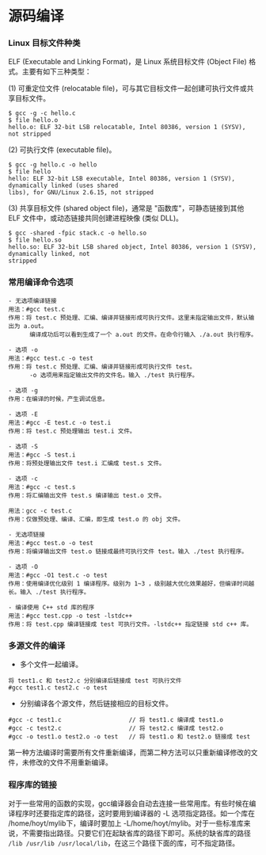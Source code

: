 源码编译
===

### Linux 目标文件种类

ELF (Executable and Linking Format)，是 Linux 系统目标文件 (Object File) 格式。主要有如下三种类型：

(1) 可重定位文件 (relocatable file)，可与其它目标文件一起创建可执行文件或共享目标文件。

```
$ gcc -g -c hello.c
$ file hello.o
hello.o: ELF 32-bit LSB relocatable, Intel 80386, version 1 (SYSV), not stripped
```
(2) 可执行文件 (executable file)。

```
$ gcc -g hello.c -o hello
$ file hello
hello: ELF 32-bit LSB executable, Intel 80386, version 1 (SYSV), dynamically linked (uses shared
libs), for GNU/Linux 2.6.15, not stripped
```

(3) 共享目标文件 (shared object file)，通常是 "函数库"，可静态链接到其他 ELF 文件中，或动态链接共同创建进程映像 (类似 DLL)。

```
$ gcc -shared -fpic stack.c -o hello.so
$ file hello.so
hello.so: ELF 32-bit LSB shared object, Intel 80386, version 1 (SYSV), dynamically linked, not
stripped
```


### 常用编译命令选项

```
- 无选项编译链接
用法：#gcc test.c
作用：将 test.c 预处理、汇编、编译并链接形成可执行文件。这里未指定输出文件，默认输出为 a.out。
      编译成功后可以看到生成了一个 a.out 的文件。在命令行输入 ./a.out 执行程序。

- 选项 -o
用法：#gcc test.c -o test
作用：将 test.c 预处理、汇编、编译并链接形成可执行文件 test。
      -o 选项用来指定输出文件的文件名。输入 ./test 执行程序。

- 选项 -g
作用：在编译的时候，产生调试信息。

- 选项 -E
用法：#gcc -E test.c -o test.i
作用：将 test.c 预处理输出 test.i 文件。

- 选项 -S
用法：#gcc -S test.i 
作用：将预处理输出文件 test.i 汇编成 test.s 文件。

- 选项 -c
用法：#gcc -c test.s
作用：将汇编输出文件 test.s 编译输出 test.o 文件。

用法：gcc -c test.c
作用：仅做预处理、编译、汇编，即生成 test.o 的 obj 文件。

- 无选项链接
用法：#gcc test.o -o test
作用：将编译输出文件 test.o 链接成最终可执行文件 test。输入 ./test 执行程序。

- 选项 -O
用法：#gcc -O1 test.c -o test
作用：使用编译优化级别 1 编译程序。级别为 1~3 ，级别越大优化效果越好，但编译时间越长。输入 ./test 执行程序。

- 编译使用 C++ std 库的程序
用法：#gcc test.cpp -o test -lstdc++
作用：将 test.cpp 编译链接成 test 可执行文件。-lstdc++ 指定链接 std c++ 库。
```

### 多源文件的编译

- 多个文件一起编译。

```
将 test1.c 和 test2.c 分别编译后链接成 test 可执行文件
#gcc test1.c test2.c -o test
```

- 分别编译各个源文件，然后链接相应的目标文件。

```
#gcc -c test1.c                   // 将 test1.c 编译成 test1.o
#gcc -c test2.c                   // 将 test2.c 编译成 test2.o
#gcc -o test1.o test2.o -o test   // 将 test1.o 和 test2.o 链接成 test
```
第一种方法编译时需要所有文件重新编译，而第二种方法可以只重新编译修改的文件，未修改的文件不用重新编译。

### 程序库的链接

对于一些常用的函数的实现，gcc编译器会自动去连接一些常用库。有些时候在编译程序时还要指定库的路径，这时要用到编译器的 -L 选项指定路径。如一个库在 /home/hoyt/mylib下，编译时要加上 -L/home/hoyt/mylib。对于一些标准库来说，不需要指出路径。只要它们在起缺省库的路径下即可。系统的缺省库的路径 `/lib /usr/lib /usr/local/lib`，在这三个路径下面的库，可不指定路径。

